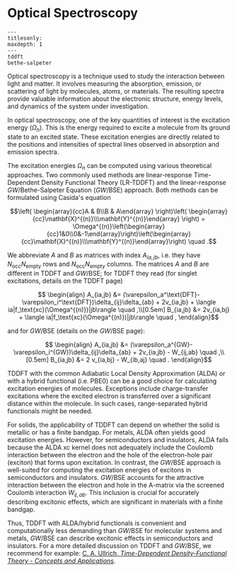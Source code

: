# Optical Spectroscopy

```{toctree}
---
titlesonly:
maxdepth: 1
---
tddft
bethe-salpeter
```
Optical spectroscopy is a technique used to study the interaction between light and matter.
It involves measuring the absorption, emission, or scattering of light by molecules, atoms, 
or materials. The resulting spectra provide valuable information about the electronic structure, 
energy levels, and dynamics of the system under investigation.

In optical spectroscopy, one of the key quantities of interest is the excitation energy ($\Omega_n$). 
This is the energy required to excite a molecule from its ground state to an excited state. 
These excitation energies are directly related to the positions and 
intensities of spectral lines observed in absorption and emission spectra.

The excitation energies $\Omega_n$ can be computed using various theoretical approaches. 
Two commonly used methods are linear-response Time-Dependent Density Functional Theory (LR-TDDFT) and 
the linear-response *GW*/Bethe-Salpeter Equation (*GW*/BSE) approach. Both methods can be formulated using
Casida's equation

$$\left( \begin{array}{cc}A &  B\\B &  A\end{array} \right)\left( \begin{array}{cc}\mathbf{X}^{(n)}\\\mathbf{Y}^{(n)}\end{array} \right) = \Omega^{(n)}\left(\begin{array}{cc}1&0\\0&-1\end{array}\right)\left(\begin{array}{cc}\mathbf{X}^{(n)}\\\mathbf{Y}^{(n)}\end{array}\right) \quad .$$

We abbreviate $A$ and $B$ as matrices with index $A_{ia,jb}$, i.e. they have
$N_\mathrm{occ}N_\mathrm{empty}$ rows and $N_\mathrm{occ}N_\mathrm{empty}$ columns.
The matrices $A$ and $B$ are different in TDDFT and *GW*/BSE; for TDDFT they read (for singlet excitations, details on the TDDFT page)

$$ \begin{align}
    A_{ia,jb} &= (\varepsilon_a^\text{DFT}-\varepsilon_i^\text{DFT})\delta_{ij}\delta_{ab} + 
    2v_{ia,jb} + \langle ia|f_\text{xc}(\Omega^{(n)})|jb\rangle \quad ,\\[0.5em]
    B_{ia,jb} &= 2v_{ia,bj} +  \langle ia|f_\text{xc}(\Omega^{(n)})|jb\rangle \quad ,
\end{align}$$

and for *GW*/BSE (details on the *GW*/BSE page):

$$ \begin{align}
    A_{ia,jb} &= (\varepsilon_a^{GW}-\varepsilon_i^{GW})\delta_{ij}\delta_{ab} + 
    2v_{ia,jb} - W_{ij,ab} \quad ,\\[0.5em]
    B_{ia,jb} &= 2 v_{ia,bj} - W_{ib,aj} \quad .
\end{align}$$

TDDFT with the common Adiabatic Local Density Approximation (ALDA) or with a hybrid functional (i.e. PBE0) can be a good choice for calculating excitation energies of molecules. 
Exceptions include charge-transfer excitations where the excited electron is transferred over a significant distance within the molecule. 
In such cases, range-separated hybrid functionals might be needed.


For solids, the applicability of TDDFT can depend on whether the solid is metallic or has a finite bandgap. For metals, ALDA often yields good excitation energies. 
However, for semiconductors and insulators, ALDA fails because the ALDA xc kernel does not adequately include the Coulomb interaction between the electron and the hole of 
the electron-hole pair (exciton) that forms upon excitation.
In contrast, the *GW*/BSE approach is well-suited for computing the excitation energies of excitons in semiconductors and insulators. 
*GW*/BSE accounts for the attractive interaction between the electron and hole in the A-matrix via the screened Coulomb interaction $W_{ij,ab}$. 
This inclusion is crucial for accurately describing excitonic effects, which are significant in materials with a finite bandgap. 


Thus, TDDFT with ALDA/hybrid functionals is convenient and computationally less demanding than *GW*/BSE for molecular systems and metals, 
*GW*/BSE can describe excitonic effects in semiconductors and insulators.
For a more detailed discussion on TDDFT and *GW*/BSE, we recommend for example: 
[C. A. Ullrich, *Time-Dependent Density-Functional Theory - Concepts and Applications*](https://doi.org/10.1093/acprof:oso/9780199563029.001.0001).






